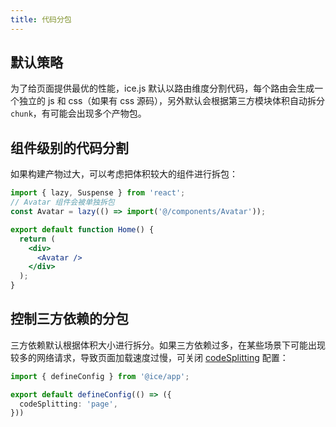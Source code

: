 ```yaml
---
title: 代码分包
---
```


## 默认策略

为了给页面提供最优的性能，ice.js 默认以路由维度分割代码，每个路由会生成一个独立的 js 和 css（如果有 css 源码），另外默认会根据第三方模块体积自动拆分 `chunk`，有可能会出现多个产物包。

## 组件级别的代码分割

如果构建产物过大，可以考虑把体积较大的组件进行拆包：

```jsx
import { lazy, Suspense } from 'react';
// Avatar 组件会被单独拆包
const Avatar = lazy(() => import('@/components/Avatar'));

export default function Home() {
  return (
    <div>
      <Avatar />
    </div>
  );
}
```

## 控制三方依赖的分包

三方依赖默认根据体积大小进行拆分。如果三方依赖过多，在某些场景下可能出现较多的网络请求，导致页面加载速度过慢，可关闭 [codeSplitting](../basic/config#codesplitting) 配置：

```ts title="ice.config.mts"
import { defineConfig } from '@ice/app';

export default defineConfig(() => ({
  codeSplitting: 'page',
}))
```
